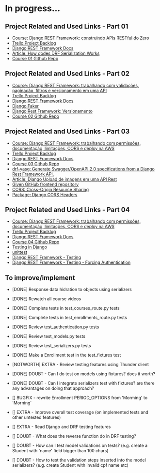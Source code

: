 # In progress...

## Project Related and Used Links - Part 01

- [Course: Django REST Framework: construindo APIs RESTful do Zero](https://cursos.alura.com.br/course/django-rest-framework-construindo-apis-restful-zero)
- [Trello Project Backlog](https://trello.com/b/Itr9hlq9/django-rest-framework-escola-curso-01)
- [Django REST Framework Docs](https://www.django-rest-framework.org/)
- [Article: How dodes DRF Serialization Works](https://www.alura.com.br/artigos/serializer-como-funciona-django-rest-framework)
- [Course 01 Github Repo](https://github.com/uranolais/drf-escola-curso-01)

## Project Related and Used Links - Part 02

- [Course: Django REST Framework: trabalhando com validações, paginação, filtros e versionamento em uma API](https://cursos.alura.com.br/course/django-rest-framework-validacoes-paginacao-filtros-versionamento-api)
- [Trello Project Backlog](https://trello.com/b/5dI6oixs/django-rest-framework-escola-curso-02)
- [Django REST Framework Docs](https://www.django-rest-framework.org/)
- [Django Faker](https://faker.readthedocs.io/)
- [Django Rest Framework: Versionamento](https://www.alura.com.br/artigos/django-rest-framework-versionamento)
- [Course 02 Github Repo](https://github.com/uranolais/drf-escola-curso-02)

## Project Related and Used Links - Part 03

- [Course: Django REST Framework: trabalhando com permissões, documentação, limitações, CORS e deploy na AWS](https://cursos.alura.com.br/course/django-rest-framework-construindo-apis-restful-zero)
- [Trello Project Backlog](https://trello.com/b/HV6e82V5/django-rest-framework-escola-curso-03)
- [Django REST Framework Docs](https://www.django-rest-framework.org/)
- [Course 03 Github Repo](https://github.com/uranolais/drf-escola-curso-03)
- [drf-yasg: Generate Swagger/OpenAPI 2.0 specifications from a Django Rest Framework API.](https://github.com/axnsan12/drf-yasg/)
- [Article: Django Upload de imagens em uma API Rest](https://www.alura.com.br/artigos/django-upload-de-imagens-em-uma-api-rest)
- [Given GitHub frontend repository](https://github.com/alura-cursos/3697-django-frontend) 
- [CORS: Cross-Origin Resource Sharing](https://developer.mozilla.org/en-US/docs/Web/HTTP/CORS)
- [Package: Django CORS Headers](https://pypi.org/project/django-cors-headers/)

## Project Related and Used Links - Part 04

- [Course: Django REST Framework: trabalhando com permissões, documentação, limitações, CORS e deploy na AWS](https://cursos.alura.com.br/course/django-rest-framework-construindo-apis-restful-zero)
- [Trello Project Backlog](https://trello.com/b/eaZ3PzrC/django-rest-framework-escola-curso-04)
- [Django REST Framework Docs](https://www.django-rest-framework.org/)
- [Course 04 Github Repo](https://github.com/uranolais/drf-escola-curso-04)
- [Testing in Django](https://docs.djangoproject.com/en/5.1/topics/testing/)
- [unittest](https://docs.python.org/3/library/unittest.html#module-unittest)
- [Django REST Framework - Testing](https://www.django-rest-framework.org/api-guide/testing/)
- [Django REST Framework - Testing - Forcing Authentication](https://www.django-rest-framework.org/api-guide/testing/#forcing-authentication)

## To improve/implement

- [DONE] Response data hidration to objects using serializers
- [DONE] Rewatch all course videos
- [DONE] Complete tests in test_courses_route.py tests
- [DONE] Complete tests in test_enrollments_route.py tests
- [DONE] Review test_authentication.py tests
- [DONE] Review test_models.py tests
- [DONE] Review test_serializers.py tests
- [DONE] Make a Enrollment test in the test_fixtures test
- [NOTWORTH] EXTRA - Review testing features using Thunder client
- [DONE] DOUBT - Can I do test on models using fixtures? does it worth?
- [DONE] DOUBT - Can I integrate serializers test with fixtures? are there any advantages on doing that approach?

- [] BUGFIX - rewrite Enrollment PERIOD_OPTIONS from 'Morming' to 'Morning'
- [] EXTRA - Improve overall test coverage (on implemented tests and other untested features)
- [] EXTRA - Read Django and DRF testing features
- [] DOUBT - What does the reverse function do in DRF testing?
- [] DOUBT - How can I test model validations on tests? (e.g. create a Student with 'name' field bigger than 100 chars)
- [] DOUBT - How to test the validation steps inserted into the model serializers? (e.g. create Student with invalid cpf name etc)